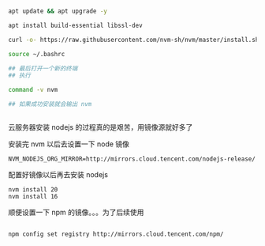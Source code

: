 

``` bash

apt update && apt upgrade -y

apt install build-essential libssl-dev 

curl -o- https://raw.githubusercontent.com/nvm-sh/nvm/master/install.sh | bash 

source ~/.bashrc

## 最后打开一个新的终端
## 执行

command -v nvm 

## 如果成功安装就会输出 nvm



```

云服务器安装 nodejs 的过程真的是艰苦，用镜像源就好多了

安装完 nvm 以后去设置一下 node 镜像

```
NVM_NODEJS_ORG_MIRROR=http://mirrors.cloud.tencent.com/nodejs-release/
```

配置好镜像以后再去安装 nodejs
```
nvm install 20 
nvm install 16
```

顺便设置一下 npm 的镜像。。。为了后续使用

```

npm config set registry http://mirrors.cloud.tencent.com/npm/

```
